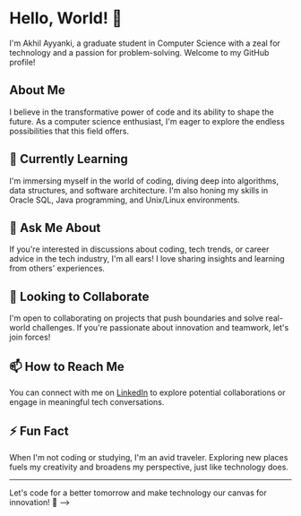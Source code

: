 # Hello, World! 👋

I'm Akhil Ayyanki, a graduate student in Computer Science with a zeal for technology and a passion for problem-solving. Welcome to my GitHub profile!

## About Me
I believe in the transformative power of code and its ability to shape the future. As a computer science enthusiast, I'm eager to explore the endless possibilities that this field offers.

## 🌱 Currently Learning
I'm immersing myself in the world of coding, diving deep into algorithms, data structures, and software architecture. I'm also honing my skills in Oracle SQL, Java programming, and Unix/Linux environments.

## 💬 Ask Me About
If you're interested in discussions about coding, tech trends, or career advice in the tech industry, I'm all ears! I love sharing insights and learning from others' experiences.

## 👯 Looking to Collaborate
I'm open to collaborating on projects that push boundaries and solve real-world challenges. If you're passionate about innovation and teamwork, let's join forces!

## 📫 How to Reach Me
You can connect with me on [LinkedIn](https://www.linkedin.com/in/akhil-ayyanki-711226257) to explore potential collaborations or engage in meaningful tech conversations.

## ⚡ Fun Fact
When I'm not coding or studying, I'm an avid traveler. Exploring new places fuels my creativity and broadens my perspective, just like technology does.

---

Let's code for a better tomorrow and make technology our canvas for innovation! 🚀
-->
